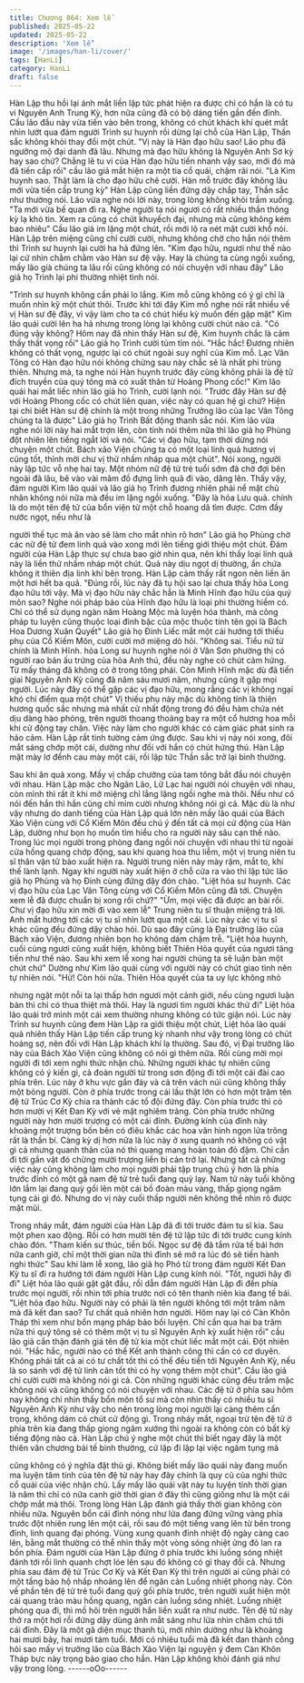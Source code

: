 ```yaml
---
title: Chương 864: Xem lễ
published: 2025-05-22
updated: 2025-05-22
description: 'Xem lễ'
image: '/images/han-li/cover/'
tags: [HanLi]
category: HanLi
draft: false
---
```


Hàn Lập thu hồi lại ánh mắt liền lập tức phát hiện ra được chỉ có
hắn là có tu vi Nguyên Anh Trung Kỳ, hơn nữa cũng đã có bộ
dáng tiến gần đến đỉnh.
Cầu lão đầu này vừa tiến vào bên trong, không có chút khách khí
quét mắt nhìn lướt qua đám người Trình sư huynh rồi dừng lại
chỗ của Hàn Lập, Thần sắc không khỏi thay đổi một chút.
"Vị này là Hàn đạo hữu sao! Lão phu đã ngưỡng mộ đại danh đã
lâu. Nhưng mà đạo hữu không là Nguyên Anh Sơ kỳ hay sao
chứ? Chẳng lẽ tu vi của Hàn đạo hữu tiến nhanh vậy sao, mới đó
mà đã tiến cấp rồi" cầu lão giả mắt hiện ra một tia cổ quái, chậm
rãi nói.
"Là Kim huynh sao. Thật làm là cho đạo hữu chê cười. Hàn mỗ
trước đây không lâu mới vừa tiến cấp trung kỳ" Hàn Lập cũng liền
đứng dậy chắp tay, Thần sắc như thường nói.
Lão vừa nghe nói lời này, trong lòng không khỏi trầm xuống.
"Ta mới vừa bế quan đi ra. Nghe người ta nói ngươi có rất nhiều
thần thông kỳ lạ khó tin. Xem ra cũng có chút khuyếch đại, nhưng
mà cũng không kém bao nhiêu" Cầu lão giả im lặng một chút, rồi
mới lộ ra nét mặt cười khổ nói.
Hàn Lập trên miệng cũng chỉ cười cười, nhưng không chờ cho
hắn nói thêm thì Trình sư huynh lại cười ha hả đứng lên.
"Kim đạo hữu, ngươi như thế nào lại cứ nhìn chằm chằm vào Hàn
sư đệ vậy. Hay là chúng ta cùng ngồi xuống, mấy lão già chúng ta
lâu rồi cũng không có nói chuyện với nhau đây" Lão giả họ Trình
lại phi thường nhiệt tình nói.

"Trình sư huynh không cần phải lo lắng. Kim mỗ cũng không có ý
gì chỉ là muốn nhìn kỹ một chút thôi. Trước khi tới đây Kim mỗ
nghe nói rất nhiều về vị Hàn sư đệ đây, vì vậy làm cho ta có chút
hiếu kỳ muốn đến gặp mặt" Kim lão quái cười lên ha hả nhưng
trong lòng lại không cười chút nào cả.
"Có đúng vậy không? Hôm nay đã nhìn thấy Hàn sư đệ, Kim
huynh chắc là cảm thấy thất vọng rồi" Lão giả họ Trình cười tủm
tỉm nói.
"Hắc hắc! Đương nhiên không có thất vọng, ngược lại có chút
ngoài suy nghĩ của Kim mỗ. Lạc Vân Tông có Hàn đạo hữu nói
không chừng sau này chắc sẽ là nhất phi trùng thiên. Nhưng mà,
ta nghe nói Hàn huynh trước đây cũng không phải là đệ tử đích
truyền của quý tông mà có xuất thân từ Hoàng Phong cốc!" Kim
lão quái hai mắt liếc nhìn lão giả họ Trình, cười lạnh nói.
"Trước đây Hàn sư đệ với Hoàng Phong cốc có chút liên quan,
việc này có quan hệ gì chứ? Hiện tại chỉ biết Hàn sư đệ chính là
một trong những Trưởng lão của lạc Vân Tông chúng ta là được"
Lão giả họ Trình Bất động thanh sắc nói.
Kim lão vừa nghe nói lời này hai mắt trợn lên, còn tính nói thêm
nữa thì lão giả họ Phùng đột nhiên lên tiếng ngắt lời và nói.
"Các vị đạo hữu, tạm thời dừng nói chuyện một chút. Bách xảo
Viện chúng ta có một loại linh quả hương vị cũng tốt, thỉnh mời
chư vị thử nhấm nháp qua một chút".
Nói xong, người này lập tức vỗ nhẹ hai tay.
Một nhóm nữ đệ tử trẻ tuổi sớm đã chờ đợi bên ngoài đã lâu, bê
vào vài mâm đồ đựng linh quả đi vào, dâng lên.
Thấy vậy, đám người Kim lão quái và lão giả họ Trình đương
nhiên phải nể mặt chủ nhân không nói nữa mà đều im lặng ngồi
xuống.
"Đây là hỏa Lưu quả. chính là do một tên đệ tử của bổn viện từ
một chỗ hoang dã tìm được. Cơm đầy nước ngọt, nếu như là

người thế tục mà ăn vào sẽ làm cho mắt nhìn rõ hơn" Lão giả họ
Phùng chờ các nữ đệ tử đem linh quả vào xong mới lên tiếng giới
thiệu một chút.
Đám người của Hàn Lập thực sự chưa bao giờ nhìn qua, nên khi
thấy loại linh quả này là liền thử nhấm nháp một chút.
Quả này dịu ngọt dị thường, ẩn chứa không ít thiên địa linh khí
bên trong. Hàn Lập cảm thấy rất ngon nên liền ăn một hơi hết ba
quả.
"Đúng rồi, lúc này đã tụ hội sao lại chưa thấy hỏa Long đạo hữu
tới vậy. Mà vị đạo hữu này chắc hẳn là Minh Hĩnh đạo hữu của
quý môn sao? Nghe nói pháp bảo của Hĩnh đạo hữu là loại phi
thường hiếm có. Chỉ có thể sử dụng ngàn năm Hoàng Mộc mà
luyện hóa thành, mà công pháp tu luyện cũng thuộc loại đỉnh bậc
của mộc thuộc tính tên gọi là Bách Hoa Dương Xuân Quyết" Lão
giả họ Đinh Liếc mắt một cái hướng tới thiếu phụ của Cổ Kiếm
Môn, cười cười mở miệng dò hỏi.
"Không sai. Tiểu nữ tử chính là Minh Hĩnh. hỏa Long sư huynh
nghe nói ở Vân Sơn phường thị có người rao bán ấu trứng của
hỏa Anh thú, đều này nghe có chút cảm hứng. Từ mấy tháng đã
không có ở trong tông phái. Còn Minh Hĩnh mặc dù đã tiến giai
Nguyên Anh Kỳ cũng đã năm sáu mươi năm, nhưng cũng ít gặp
mọi người. Lúc này đây có thể gặp các vị đạo hữu, mong rằng các
vị không ngại khó chỉ điểm qua một chút" Vị thiếu phụ này mặc dù
không tính là thiên hương quốc sắc nhưng mà nhất cử nhất động
trong đó đều hàm chứa nét dịu dàng hào phóng, trên người
thoang thoảng bay ra một cổ hương hoa mỗi khi cử động tay
chân. Việc này làm cho người khác có cảm giác phát sinh ra hảo
cảm.
Hàn Lập rất tinh tường cảm ứng được. Sau khi vị này nói xong,
đôi mắt sáng chớp một cái, dường như đối với hắn có chút hứng
thú.
Hàn Lập mặt mày lơ đểnh cau mày một cái, rồi lập tức Thần sắc
trở lại bình thường.

Sau khi ăn quả xong. Mấy vị chấp chưởng của tam tông bắt đầu
nói chuyện với nhau.
Hàn Lập mặc cho Ngân Lão, Lữ Lạc hai người nói chuyện với
nhau, còn mình thì rất ít khi mở miệng chỉ lẳng lặng ngồi nghe mà
thôi. Nếu như có nói đến hắn thì hắn cũng chỉ mỉm cười nhưng
không nói gì cả.
Mặc dù là như vậy nhưng do danh tiếng của Hàn Lập quá lớn nên
mấy lão quái của Bách Xảo Viện cùng với Cổ Kiếm Môn đều chú
ý đến tất cả mọi cử động của Hàn Lập, dường như bọn họ muốn
tìm hiểu cho ra người này sâu cạn thế nào.
Trong lúc mọi người trong phòng đang ngồi nói chuyện với nhau
thì từ ngoài cửa hồng quang chớp động, sau khi quang hoa thu
liễm, một vị trung niên tu sĩ thân vận tử bào xuất hiện ra.
Người trung niên này mày rậm, mắt to, khí thế lành lạnh.
Ngay khi người này xuất hiện ở chỗ cửa ra vào thì lập tức lão giả
họ Phùng và họ Đinh cùng đứng dậy đón chào.
"Liệt hỏa sư huynh. Các vị đạo hữu của Lạc Vân Tông cùng với
Cổ Kiếm Môn cũng đã tới. Chuyện xem lễ đã được chuẩn bị xong
rồi chứ?"
"Ừm, mọi việc đã được an bài rồi. Chư vị đạo hữu xin mời đi vào
xem lễ" Trung niên tu sĩ thuận miệng trả lời. Anh mắt hướng tới
các vị tu sĩ nhìn lướt qua một cái.
Lúc này các vị tu sĩ khác cũng đều đứng dậy chào hỏi. Dù sao
đây cũng là Đại trưởng lão của Bách xảo Viện, đương nhiên bọn
họ không dám chậm trễ.
"Liệt hỏa huynh, cuối cùng ngươi cũng xuất hiện, không biết Thiên
Hỏa quyết của ngươi tăng tiến như thế nào. Sau khi xem lễ xong
hai người chúng ta sẽ luận bàn một chút chứ" Dường như Kim lão
quái cùng với người này có chút giao tình nên tự nhiên nói.
"Hừ! Còn hỏi nữa. Thiên Hỏa quyết của ta uy lực không nhỏ

nhưng ngặt một nỗi ta lại thấp hơn ngươi một cảnh giới, nếu cùng
ngươi luận bàn thì chỉ có thua thiệt mà thôi. Hay là ngươi tìm
người khác thử đi" Liệt hỏa lão quái trở mình một cái xem thường
nhưng không có tức giận nói.
Lúc này Trình sư huynh cũng đem Hàn Lập ra giới thiệu một chút,
Liệt hỏa lão quái quả nhiên thấy Hàn Lập tiến cấp trung kỳ nhanh
như vậy trong lòng có chút hoảng sợ, nên đối với Hàn Lập khách
khí lạ thường.
Sau đó, vị Đại trưởng lão này của Bách Xảo Viện cũng không có
nói gì thêm nữa. Rồi cùng mời mọi người đi tới xem nghi thức
nhận chủ.
Những người khác tự nhiên cũng không có ý kiến gì, cả đoàn
người từ trong sơn động đi tới một cái đài cao phía trên.
Lúc này ở khu vực gần đáy và cả trên vách núi cũng không thấy
một bóng người. Còn ở phía trước trong cái lầu thật lớn có hơn
một trăm tên đệ tử Trúc Cơ Kỳ chia ra thành các tổ đội đứng đây.
Còn phía trước thì có hơn mười vị Kết Đan Kỳ với vẻ mặt nghiêm
tràng.
Còn phía trước những người này hơn mười trượng có một cái
đỉnh.
Đường kính của đỉnh này khoảng một trượng bốn bên có điêu
khắc các hoa văn hình ngọn lửa trông rất là thần bí. Càng kỳ dị
hơn nữa là lúc này ở xung quanh nó không có vật gì cả nhưng
quanh thân của nó thì quang mang hoàn toàn đỏ đậm. Chỉ cần đi
tới gần vật đó chừng mười trượng liền bị cản trở lại.
Nhưng tất cả những việc này cũng không làm cho mọi người phải
tập trung chú ý hơn là phía trước đỉnh có một gã nam đệ tử trẻ
tuổi đang quỳ lạy.
Nam tử này tuổi không lớn lắm lại đang quỳ gối lên một cái bồ
đoàn màu vàng, thấp giọng ngâm tụng cái gì đó. Nhưng do vị này
cuối thấp người nên không thể nhìn rõ được mặt mũi.

Trong nháy mắt, đám người của Hàn Lập đã đi tới trước đám tu sĩ
kia. Sau một phen xao động. Rồi có hơn mười tên đệ tử lập tức đi
tới trước cung kính chào đón.
"Tham kiến sư thúc, tiền bối. Ngọc sư đệ đã tắm rửa tế bái hơn
nữa canh giờ, chỉ một thời gian nữa thì đỉnh sẽ mở ra lúc đó sẽ
tiến hành nghi thức" Sau khi làm lễ xong, lão giả họ Phó từ trong
đám người Kết Đan Kỳ tu sĩ đi ra hướng tới đám người Hàn Lập
cung kính nói.
"Tốt, ngươi hãy đi đi" Liệt hỏa lão quái gật gật đầu, rồi dẫn đám
người Hàn Lập đi đến phía trước mọi người, rồi nhìn tới phía
trước nơi có tên thanh niên kia đang tế bái.
"Liệt hỏa đạo hữu. Người này có phải là tên người không tới một
trăm năm mà đã kết đan sao? Tư chất quả nhiên hơn người. Hôm
nay lại có Càn Khôn Tháp thì xem như bổn mạng pháp bảo bồi
luyện. Chỉ cần qua hai ba trăm nữa thì quý tông sẽ có thêm một vị
tu sĩ Nguyên Anh kỳ xuất hiện rồi" cầu lão giả cẩn thận đánh giá
tên đệ tử kia một chút liếc mắt một cái. Đột nhiên nói.
"Hắc hắc, người nào có thể Kết anh thành công thì cần có cơ
duyên. Không phải tất cả ai có tư chất tốt thì có thể đều tiến tới
Nguyên Anh Kỳ, nếu là so sánh với đệ tử linh căn tốt thì có hy
vọng thêm một chút".
Cầu lão giả chỉ cười cười mà không nói gì cả. Còn những người
khác cũng đều trầm mặc không nói và cũng không có nói chuyện
với nhau.
Các đệ tử ở phía sau hôm nay không chỉ nhìn thấy bổn môn tổ sư
mà còn nhìn thấy có nhiều tu sĩ Nguyên Anh Kỳ như vậy cho nên
trong lòng mọi người lại càng thêm cẩn trọng, không dám có chút
cử động gì. Trong nháy mắt, ngoại trừ tên đệ tử ờ phía trên kia
đang thấp giọng ngâm xướng thì ngoài ra không còn có bất kỳ
tiếng động nào cả.
Hàn Lập chú ý nghe một chút thì biết ngay đây là một thiên văn
chương bái tế bình thường, cứ lập đi lập lại việc ngâm tụng mà

cũng không có ý nghĩa đặt thù gì. Không biết mấy lão quái này
đang muốn ma luyện tâm tính của tên đệ tử này hay đây chính là
quy củ của nghi thức cổ quái của việc nhận chủ.
Lấy mấy lão quái vật này tu luyện tính thời gian là năm thì chỉ có
nữa canh giờ thời gian ở đây thì cũng giống như là một cái chớp
mắt mà thôi.
Trong lòng Hàn Lập đánh giá thấy thời gian không còn nhiều nữa.
Nguyên bổn cái đỉnh nóng như lửa đang đứng vững vàng phía
trước đột nhiên rung lên một cái, rồi sau đó một tiếng vang lên từ
bên trong đỉnh, linh quang đại phóng.
Vùng xung quanh đỉnh nhiệt độ ngày càng cao lên, bằng mắt
thường có thể nhìn thấy một vòng sóng nhiệt ửng đỏ lan ra bốn
phía.
Đám người của Hàn Lập đứng ở phía trước khi luồng sóng nhiệt
đánh tới rồi linh quanh chợt lóe lên sau đó không có gì thay đổi
cả. Nhưng phía sau đám đệ tử Trúc Cơ Kỳ và Kết Đan Kỳ thì trên
người ai cũng phải có một tầng bảo hộ nhấp nhoáng lên để ngăn
cản Luồng nhiệt phong này.
Còn về phần tên đệ tử trẻ tuổi đang quỳ gối phía trước, trên
người xuất hiện một cái quang trảo màu hồng quang, ngăn cản
luồng sóng nhiệt. Luồng nhiệt phóng qua đi, thì mồ hôi trên người
hắn liền xuất ra như nước. Tên đệ tử này thở ra một hơi rồi đứng
dậy dùng ánh mắt sáng như lửa nhìn chăm chú tới cái đỉnh.
Đây là một gã diện mục thanh tú, mới nhìn dường như là khoảng
hai mươi bảy, hai mươi tám tuổi. Mới có nhiêu tuổi mà đã kết đan
thành công hỏi sao mấy vị trưởng lão của Bách Xảo Viện lại
nguyện ý đem Càn Khôn Tháp bực này trọng bảo giao cho hắn.
Hàn Lập không khỏi đánh giá như vậy trong lòng.
------oOo------
